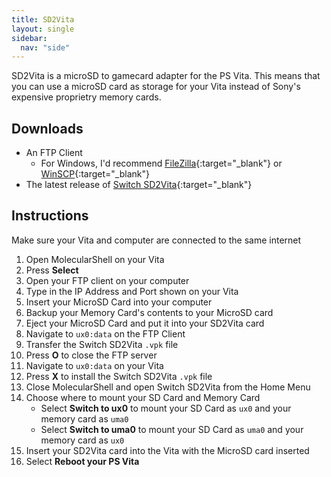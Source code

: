 ```yaml
---
title: SD2Vita
layout: single
sidebar:
  nav: "side"
---
```


SD2Vita is a microSD to gamecard adapter for the PS Vita. This means that you can use a microSD card as storage for your Vita instead of Sony's expensive proprietry memory cards.

## Downloads
- An FTP Client
	- For Windows, I'd recommend [FileZilla](https://filezilla-project.org/){:target="_blank"} or [WinSCP](https://winscp.net/eng/download.php){:target="_blank"}
- The latest release of [Switch SD2Vita](https://github.com/Applelo/SwitchSD2Vita/releases){:target="_blank"}

## Instructions
Make sure your Vita and computer are connected to the same internet

1. Open MolecularShell on your Vita
2. Press **Select**
3. Open your FTP client on your computer
4. Type in the IP Address and Port shown on your Vita
5. Insert your MicroSD Card into your computer
6. Backup your Memory Card's contents to your MicroSD card
7. Eject your MicroSD Card and put it into your SD2Vita card
8. Navigate to `ux0:data` on the FTP Client
9. Transfer the Switch SD2Vita `.vpk` file
10. Press **O** to close the FTP server
11. Navigate to `ux0:data` on your Vita
12. Press **X** to install the Switch SD2Vita `.vpk` file
13. Close MolecularShell and open Switch SD2Vita from the Home Menu
14. Choose where to mount your SD Card and Memory Card
	- Select **Switch to ux0** to mount your SD Card as `ux0` and your memory card as `uma0`
	- Select **Switch to uma0** to mount your SD Card as `uma0` and your memory card as `ux0`
15. Insert your SD2Vita card into the Vita with the MicroSD card inserted
16. Select **Reboot your PS Vita**
